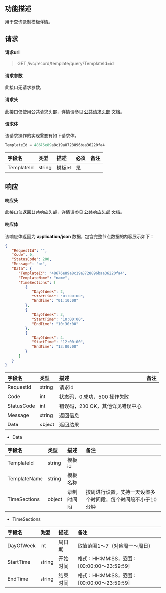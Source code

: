 ## 功能描述

用于查询录制模板详情。

## 请求

#### 请求url

> GET /ivc/record/template/query?TemplateId=id

#### 请求参数

此接口无请求参数。

#### 请求头

此接口仅使用公共请求头部，详情请参见 [公共请求头部](https://cloud.tencent.com/document/product/1344/50451) 文档。

#### 请求体

该请求操作的实现需要有如下请求体。

```js
TemplateId = 48676e89a8c19a8728896baa36220fa4
```

| 字段名     | 类型   | 描述   | 必须 | 备注 |
| :--------- | :----- | :----- | :--- | :--- |
| TemplateId | string | 模板id | 是   |      |

## 响应

#### 响应头

此接口仅返回公共响应头部，详情请参见 [公共响应头部](https://cloud.tencent.com/document/product/1344/50452) 文档。

#### 响应体

该响应体返回为 **application/json** 数据，包含完整节点数据的内容展示如下：

```json
{
   "RequestId": "",
   "Code": 0,
   "StatusCode": 200,
   "Message": "ok",
   "Data": {
      "TemplateId": "48676e89a8c19a8728896baa36220fa4",
      "TemplateName": "name",
      "TimeSections": [
         {
            "DayOfWeek": 2,
            "StartTime": "01:00:00",
            "EndTime": "01:10:00"
         },
         {
            "DayOfWeek": 3,
            "StartTime": "10:00:00",
            "EndTime": "10:30:00"
         },
         {
            "DayOfWeek": 4,
            "StartTime": "12:00:00",
            "EndTime": "13:00:00"
         }
      ]
   }
}
```

| 字段名     | 类型   | 描述                             | 备注 |
| :--------- | :----- | :------------------------------- | :--- |
| RequestId  | string | 请求id                           |      |
| Code       | int    | 状态码，0 成功，500 操作失败     |      |
| StatusCode | int    | 错误码，200 OK，其他详见错误中心 |      |
| Message    | string | 返回信息                         |      |
| Data       | object | 返回结果                         |      |

+ Data

| 字段名       | 类型   | 描述       | 备注                                                         |
| :----------- | :----- | :--------- | :----------------------------------------------------------- |
| TemplateId   | string | 模板id     |                                                              |
| TemplateName | string | 模板名称   |                                                              |
| TimeSections | object | 录制时间段 | 按周进行设置，支持一天设置多个时间段，每个时间段不小于10分钟 |

+ TimeSections

| 字段名    | 类型   | 描述     | 备注                                       |
| :-------- | :----- | :------- | :----------------------------------------- |
| DayOfWeek | int    | 周日期   | 取值范围1～7（对应周一～周日）             |
| StartTime | string | 开始时间 | 格式：HH:MM:SS，范围：[00:00:00～23:59:59] |
| EndTime   | string | 结束时间 | 格式：HH:MM:SS，范围：[00:00:00～23:59:59] |

